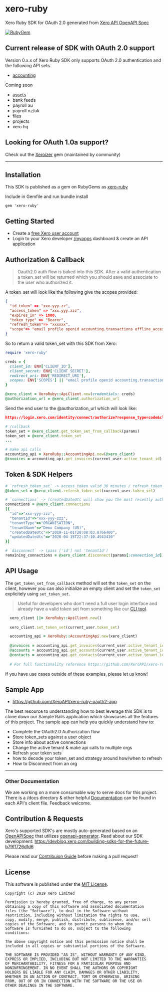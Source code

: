 # xero-ruby
Xero Ruby SDK for OAuth 2.0 generated from [Xero API OpenAPI Spec](https://github.com/XeroAPI/Xero-OpenAPI)

[![RubyGem](https://img.shields.io/badge/xero--ruby%20gem-v0.2.4-brightgreen)](https://rubygems.org/gems/xero-ruby)

## Current release of SDK with OAuth 2.0 support
Version 0.x.x of Xero Ruby SDK only supports OAuth 2.0 authentication and the following API sets.
* [accounting](https://developer.xero.com/documentation/api/api-overview)

Coming soon
* [assets](https://developer.xero.com/documentation/assets-api/overview)
* bank feeds 
* payroll au
* payroll nz/uk
* files 
* projects
* xero hq

## Looking for OAuth 1.0a support?
Check out the [Xeroizer](https://github.com/waynerobinson/xeroizer) gem (maintained by community)

---
## Installation
This SDK is published as a gem on RubyGems as [xero-ruby](https://rubygems.org/gems/xero-ruby)

Include in Gemfile and run bundle install

```gem 'xero-ruby'```

## Getting Started
* Create a [free Xero user account](https://www.xero.com/us/signup/api/)
* Login to your Xero developer [/myapps](https://developer.xero.com/myapps) dashboard & create an API application

## Authorization & Callback
> Oauth2.0 auth flow is baked into this SDK. After a valid authentication a token_set will be returned which you should save and associate to the user who authorized it.

A token_set will look like the following give the scopes provided:
```json
{
  "id_token" => "xxx.yyy.zz",
  "access_token" => "xxx.yyy.zzz",
  "expires_in" => 1800,
  "token_type" => "Bearer",
  "refresh_token"=> "xxxxxx",
  "scope"=> "email profile openid accounting.transactions offline_access"
}

```

So to return a valid token_set with this SDK from Xero:
```ruby
require 'xero-ruby'

creds = {
  client_id: ENV['CLIENT_ID'],
  client_secret: ENV['CLIENT_SECRET'],
  redirect_uri: ENV['REDIRECT_URI'],
  scopes: ENV['SCOPES'] || "email profile openid accounting.transactions offline_access"
}

@xero_client = XeroRuby::ApiClient.new(credentials: creds)
@authorization_url = @xero_client.authorization_url 
```
Send the end user to the @authorization_url which will look like:
```json
https://login.xero.com/identity/connect/authorize?response_type=code&client_id=<xxx>&redirect_uri=<redirect_uri>&scope=<scopes>
```

```ruby
# /callback
token_set = @xero_client.get_token_set_from_callback(params)
token_set = @xero_client.token_set
...

# make api calls
accounting_api = XeroRuby::AccountingApi.new(@xero_client)
@invoices = accounting_api.get_invoices(current_user.active_tenant_id).invoices
```

## Token & SDK Helpers

```ruby 
# `refresh_token_set` -> access_token valid 30 minutes / refresh_token valid 60 days
@token_set = @xero_client.refresh_token_set(current_user.token_set)

# `connections` -> (createdDateUtc will show you the most recently authorized tenant)
connections = @xero_client.connections
[{
  "id"=>"xxx-yyy-zzz",
  "tenantId"=>"xxx-yyy-zzz",
  "tenantType"=>"ORGANISATION",
  "tenantName"=>"Demo Company (US)",
  "createdDateUtc"=>"2019-11-01T20:08:03.0766400",
  "updatedDateUtc"=>"2020-04-15T22:37:10.4943410"
}]

# `disconnect` -> (pass ['id'] not 'tenantId')
remaining_connections = @xero_client.disconnect(params[:connection_id])
```

## API Usage
The `get_token_set_from_callback` method will set the `token_set` on the client, however you can also initialize an empty client and set the `token_set` explicitely using `set_token_set`.
> Useful for developers who don't need a full user login interface and already have a valid token set from something like our [CLI tool](https://github.com/XeroAPI/xoauth).

```ruby
  xero_client ||= XeroRuby::ApiClient.new()
  
  xero_client.set_token_set(current_user.token_set)

  accounting_api = XeroRuby::AccountingApi.new(xero_client)
	
  @invoices = accounting_api.get_invoices(current_user.active_tenant_id).invoices
  @accounts = accounting_api.get_accounts(current_user.active_tenant_id).accounts
  @contacts = accounting_api.get_contacts(current_user.active_tenant_id).contacts
	
  # For full functionality reference https://github.com/XeroAPI/xero-ruby/blob/master/accounting/lib/xero-ruby/api/accounting_api.rb
```

If you have use cases outside of these examples, please let us know!

## Sample App
* https://github.com/XeroAPI/xero-ruby-oauth2-app

The best resource to understanding how to best leverage this SDK is to clone down our Sample Rails application which showcases all the features of this project. The sample app can help you quickly understand how to:
* Complete the OAuth2.0 Authorization flow
* Store token_sets against a user object
* Store info about active connections
* Change the active tenant & make api calls to multiple orgs
* Refresh your token sets
* how to decode your token_set and strategy around how/when to refresh
* How to Disconnect from an org

---

### Other Documentation
We are working on a more consumable way to serve docs for this project. There is a /docs directory & other helpful [Documentation](https://github.com/XeroAPI/xero-ruby/blob/master/accounting/lib/xero-ruby/api/accounting_api.rb) can be found in each API's client file. Feedback welcome.

## Contribution & Requests
Xero's supported SDK's are mostly auto-generated based on an [OpenAPISpec](https://github.com/XeroAPI/Xero-OpenAPI) that utilizes [openapi-generator](https://github.com/OpenAPITools/openapi-generator). Read about our SDK development: https://devblog.xero.com/building-sdks-for-the-future-b79ff726dfd6

Please read our [Contribuion Guide](https://github.com/XeroAPI/xero-ruby/CONTRIBUTING.md) before making a pull request! 

## License

This software is published under the [MIT License](http://en.wikipedia.org/wiki/MIT_License).

	Copyright (c) 2019 Xero Limited

	Permission is hereby granted, free of charge, to any person
	obtaining a copy of this software and associated documentation
	files (the "Software"), to deal in the Software without
	restriction, including without limitation the rights to use,
	copy, modify, merge, publish, distribute, sublicense, and/or sell
	copies of the Software, and to permit persons to whom the
	Software is furnished to do so, subject to the following
	conditions:

	The above copyright notice and this permission notice shall be
	included in all copies or substantial portions of the Software.

	THE SOFTWARE IS PROVIDED "AS IS", WITHOUT WARRANTY OF ANY KIND,
	EXPRESS OR IMPLIED, INCLUDING BUT NOT LIMITED TO THE WARRANTIES
	OF MERCHANTABILITY, FITNESS FOR A PARTICULAR PURPOSE AND
	NONINFRINGEMENT. IN NO EVENT SHALL THE AUTHORS OR COPYRIGHT
	HOLDERS BE LIABLE FOR ANY CLAIM, DAMAGES OR OTHER LIABILITY,
	WHETHER IN AN ACTION OF CONTRACT, TORT OR OTHERWISE, ARISING
	FROM, OUT OF OR IN CONNECTION WITH THE SOFTWARE OR THE USE OR
	OTHER DEALINGS IN THE SOFTWARE.

